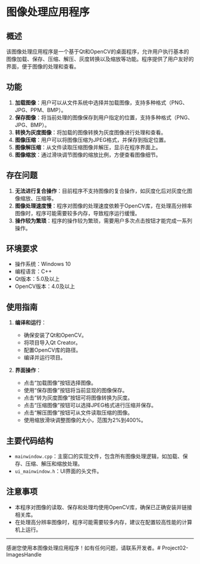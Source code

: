 # 图像处理应用程序 
## 概述
该图像处理应用程序是一个基于Qt和OpenCV的桌面程序，允许用户执行基本的图像加载、保存、压缩、解压、灰度转换以及缩放等功能。程序提供了用户友好的界面，便于图像的处理和查看。

## 功能
1. **加载图像**：用户可以从文件系统中选择并加载图像，支持多种格式（PNG、JPG、PPM、BMP）。
2. **保存图像**：将当前处理的图像保存到用户指定的位置，支持多种格式（PNG、JPG、BMP）。
3. **转换为灰度图像**：将加载的图像转换为灰度图像进行处理和查看。
4. **图像压缩**：用户可以将图像压缩为JPEG格式，并保存到指定位置。
5. **图像解压缩**：从文件读取压缩图像并解压，显示在程序界面上。
6. **图像缩放**：通过滑块调节图像的缩放比例，方便查看图像细节。

## 存在问题
1. **无法进行复合操作**：目前程序不支持图像的复合操作，如灰度化后对灰度化图像缩放、压缩等。
2. **图像处理速度慢**：程序对图像的处理速度依赖于OpenCV库，在处理高分辨率图像时，程序可能需要较多内存，导致程序运行缓慢。
3. **操作较为繁琐**：程序的操作较为繁琐，需要用户多次点击按钮才能完成一系列操作。

## 环境要求
- 操作系统：Windows 10
- 编程语言：C++
- Qt版本：5.0及以上
- OpenCV版本：4.0及以上

## 使用指南
1. **编译和运行**：
   - 确保安装了Qt和OpenCV。
   - 将项目导入Qt Creator。
   - 配置OpenCV库的路径。
   - 编译并运行项目。

2. **界面操作**：
   - 点击“加载图像”按钮选择图像。
   - 使用“保存图像”按钮将当前显现的图像保存。
   - 点击“转为灰度图像”按钮可将图像转换为灰度。
   - 点击“压缩图像”按钮可以选择JPEG格式进行压缩并保存。
   - 点击“解压图像”按钮可从文件读取压缩的图像。
   - 使用缩放滑块调整图像的大小，范围为2%到400%。

## 主要代码结构
- `mainwindow.cpp`：主窗口的实现文件，包含所有图像处理逻辑，如加载、保存、压缩、解压和缩放处理。
- `ui_mainwindow.h`：UI界面的头文件。

## 注意事项
- 本程序对图像的读取、保存和处理均使用OpenCV库，确保已正确安装并链接相关库。
- 在处理高分辨率图像时，程序可能需要较多内存，建议在配置较高性能的计算机上运行。

--- 

感谢您使用本图像处理应用程序！如有任何问题，请联系开发者。# Project02-ImagesHandle
